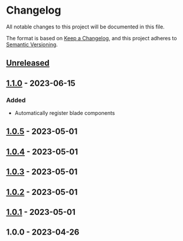 # Changelog

All notable changes to this project will be documented in this file.

The format is based on [Keep a Changelog](https://keepachangelog.com/en/1.0.0/),
and this project adheres to [Semantic Versioning](https://semver.org/spec/v2.0.0.html).

<a name="unreleased"></a>
## [Unreleased]


<a name="1.1.0"></a>
## [1.1.0] - 2023-06-15
### Added
- Automatically register blade components


<a name="1.0.5"></a>
## [1.0.5] - 2023-05-01

<a name="1.0.4"></a>
## [1.0.4] - 2023-05-01

<a name="1.0.3"></a>
## [1.0.3] - 2023-05-01

<a name="1.0.2"></a>
## [1.0.2] - 2023-05-01

<a name="1.0.1"></a>
## [1.0.1] - 2023-05-01

<a name="1.0.0"></a>
## 1.0.0 - 2023-04-26

[Unreleased]: https://github.com/BombenProdukt/blade-icons/compare/1.1.0...HEAD
[1.1.0]: https://github.com/BombenProdukt/blade-icons/compare/1.0.5...1.1.0
[1.0.5]: https://github.com/BombenProdukt/blade-icons/compare/1.0.4...1.0.5
[1.0.4]: https://github.com/BombenProdukt/blade-icons/compare/1.0.3...1.0.4
[1.0.3]: https://github.com/BombenProdukt/blade-icons/compare/1.0.2...1.0.3
[1.0.2]: https://github.com/BombenProdukt/blade-icons/compare/1.0.1...1.0.2
[1.0.1]: https://github.com/BombenProdukt/blade-icons/compare/1.0.0...1.0.1
